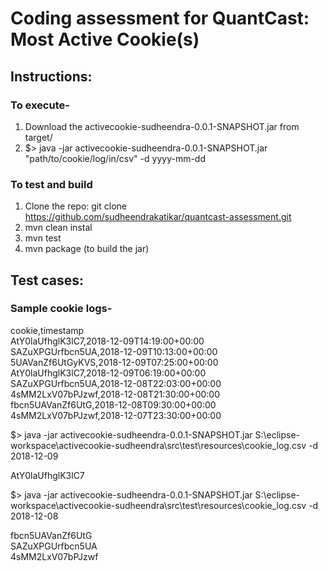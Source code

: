 # Coding assessment for QuantCast: Most Active Cookie(s)

## Instructions:

### To execute-

1. Download the activecookie-sudheendra-0.0.1-SNAPSHOT.jar from target/
2. $> java -jar activecookie-sudheendra-0.0.1-SNAPSHOT.jar "path/to/cookie/log/in/csv" -d yyyy-mm-dd

### To test and build

1. Clone the repo: git clone https://github.com/sudheendrakatikar/quantcast-assessment.git
2. mvn clean instal
3. mvn test
4. mvn package (to build the jar)

## Test cases:

### Sample cookie logs-

cookie,timestamp\
AtY0laUfhglK3lC7,2018-12-09T14:19:00+00:00\
SAZuXPGUrfbcn5UA,2018-12-09T10:13:00+00:00\
5UAVanZf6UtGyKVS,2018-12-09T07:25:00+00:00\
AtY0laUfhglK3lC7,2018-12-09T06:19:00+00:00\
SAZuXPGUrfbcn5UA,2018-12-08T22:03:00+00:00\
4sMM2LxV07bPJzwf,2018-12-08T21:30:00+00:00\
fbcn5UAVanZf6UtG,2018-12-08T09:30:00+00:00\
4sMM2LxV07bPJzwf,2018-12-07T23:30:00+00:00

$> java -jar activecookie-sudheendra-0.0.1-SNAPSHOT.jar S:\eclipse-workspace\activecookie-sudheendra\src\test\resources\cookie_log.csv -d 2018-12-09

AtY0laUfhglK3lC7

$> java -jar activecookie-sudheendra-0.0.1-SNAPSHOT.jar S:\eclipse-workspace\activecookie-sudheendra\src\test\resources\cookie_log.csv -d 2018-12-08

fbcn5UAVanZf6UtG\
SAZuXPGUrfbcn5UA\
4sMM2LxV07bPJzwf
